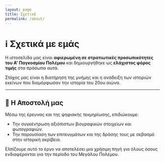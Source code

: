 ```yaml
---
layout: page
title: Σχετικά
permalink: /about/
---
```


# ℹ️ Σχετικά με εμάς

Η ιστοσελίδα μας είναι **αφιερωμένη σε στρατιωτικές προσωπικότητες του Α' Παγκοσμίου Πολέμου** και δημιουργήθηκε ως **ελάχιστος φόρος τιμής** στα πρόσωπα αυτά.

Στόχος μας είναι η διατήρηση της μνήμης και η ανάδειξη των ιστοριών εκείνων που διαμόρφωσαν την ιστορία του 20ου αιώνα.

---

## 📖 Η Αποστολή μας

Μέσω της έρευνας και της ψηφιακής τεκμηρίωσης, επιδιώκουμε:
* Την συγκέντρωση αξιόπιστων βιογραφικών στοιχείων και φωτογραφιών.
* Την παρουσίαση των επιτευγμάτων και της δράσης τους με σεβασμό στην ιστορική ακρίβεια.

Ελπίζουμε αυτό το έργο να αποτελέσει μια χρήσιμη πηγή για όλους όσους ενδιαφέρονται για την περίοδο του Μεγάλου Πολέμου.
